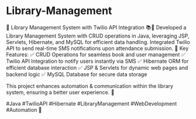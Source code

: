 # Library-Management
 🚀 Library Management System with Twilio API Integration 📚📩  Developed a Library Management System with CRUD operations in Java, leveraging JSP, Servlets, Hibernate, and MySQL for efficient data handling. Integrated Twilio API to send real-time SMS notifications upon attendance submission.
🔹 Key Features:
✅ CRUD Operations for seamless book and user management
✅ Twilio API Integration to notify users instantly via SMS
✅ Hibernate ORM for efficient database interaction
✅ JSP & Servlets for dynamic web pages and backend logic
✅ MySQL Database for secure data storage

This project enhances automation & communication within the library system, ensuring a better user experience. 🌟

#Java #TwilioAPI #Hibernate #LibraryManagement #WebDevelopment #Automation 🚀
